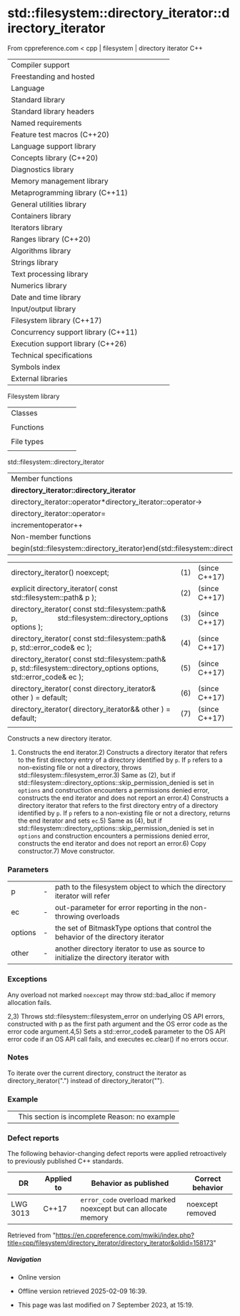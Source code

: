 # std::filesystem::directory_iterator::directory_iterator

From cppreference.com
< cpp‎ | filesystem‎ | directory iterator
C++

|  |  |  |  |  |
| --- | --- | --- | --- | --- |
| Compiler support | | | | |
| Freestanding and hosted | | | | |
| Language | | | | |
| Standard library | | | | |
| Standard library headers | | | | |
| Named requirements | | | | |
| Feature test macros (C++20) | | | | |
| Language support library | | | | |
| Concepts library (C++20) | | | | |
| Diagnostics library | | | | |
| Memory management library | | | | |
| Metaprogramming library (C++11) | | | | |
| General utilities library | | | | |
| Containers library | | | | |
| Iterators library | | | | |
| Ranges library (C++20) | | | | |
| Algorithms library | | | | |
| Strings library | | | | |
| Text processing library | | | | |
| Numerics library | | | | |
| Date and time library | | | | |
| Input/output library | | | | |
| Filesystem library (C++17) | | | | |
| Concurrency support library (C++11) | | | | |
| Execution support library (C++26) | | | | |
| Technical specifications | | | | |
| Symbols index | | | | |
| External libraries | | | | |

Filesystem library

|  |  |  |  |  |
| --- | --- | --- | --- | --- |
| Classes | | | | |
| |  |  |  |  |  | | --- | --- | --- | --- | --- | | filesystem::path | | | | | | filesystem::filesystem_error | | | | | | filesystem::directory_entry | | | | | | filesystem::directory_iterator | | | | | | filesystem::recursive_directory_iterator | | | | | | filesystem::file_status | | | | | | filesystem::space_info | | | | | | |  |  |  |  |  | | --- | --- | --- | --- | --- | | filesystem::file_type | | | | | | filesystem::file_time_type | | | | | | filesystem::perms | | | | | | filesystem::perm_options | | | | | | filesystem::copy_options | | | | | | filesystem::directory_options | | | | | |
| Functions | | | | |
| |  |  |  |  |  | | --- | --- | --- | --- | --- | | filesystem::absolute | | | | | | filesystem::canonicalfilesystem::weakly_canonical | | | | | | filesystem::relativefilesystem::proximate | | | | | | filesystem::copy | | | | | | filesystem::copy_file | | | | | | filesystem::copy_symlink | | | | | | filesystem::create_directory filesystem::create_directories | | | | | | filesystem::create_hard_link | | | | | | filesystem::create_symlink filesystem::create_directory_symlink | | | | | | filesystem::current_path | | | | | | filesystem::temp_directory_path | | | | | | |  |  |  |  |  | | --- | --- | --- | --- | --- | | filesystem::exists | | | | | | filesystem::equivalent | | | | | | filesystem::file_size | | | | | | filesystem::hard_link_count | | | | | | filesystem::last_write_time | | | | | | filesystem::permissions | | | | | | filesystem::read_symlink | | | | | | filesystem::remove filesystem::remove_all | | | | | | filesystem::rename | | | | | | filesystem::resize_file | | | | | | filesystem::space | | | | | | filesystem::status filesystem::symlink_status | | | | | |
| File types | | | | |
| |  |  |  |  |  | | --- | --- | --- | --- | --- | | filesystem::is_block_file | | | | | | filesystem::is_character_file | | | | | | filesystem::is_directory | | | | | | filesystem::is_empty | | | | | | filesystem::status_known | | | | | | |  |  |  |  |  | | --- | --- | --- | --- | --- | | filesystem::is_fifo | | | | | | filesystem::is_other | | | | | | filesystem::is_regular_file | | | | | | filesystem::is_socket | | | | | | filesystem::is_symlink | | | | | |

std::filesystem::directory_iterator

|  |  |  |  |  |
| --- | --- | --- | --- | --- |
| Member functions | | | | |
| ****directory_iterator::directory_iterator**** | | | | |
| directory_iterator::operator\*directory_iterator::operator-> | | | | |
| directory_iterator::operator= | | | | |
| incrementoperator++ | | | | |
| Non-member functions | | | | |
| begin(std::filesystem::directory_iterator)end(std::filesystem::directory_iterator) | | | | |

|  |  |  |
| --- | --- | --- |
| directory_iterator() noexcept; | (1) | (since C++17) |
| explicit directory_iterator( const std::filesystem::path& p ); | (2) | (since C++17) |
| directory_iterator( const std::filesystem::path& p,                      std::filesystem::directory_options options ); | (3) | (since C++17) |
| directory_iterator( const std::filesystem::path& p, std::error_code& ec ); | (4) | (since C++17) |
| directory_iterator( const std::filesystem::path& p,  std::filesystem::directory_options options, std::error_code& ec ); | (5) | (since C++17) |
| directory_iterator( const directory_iterator& other ) = default; | (6) | (since C++17) |
| directory_iterator( directory_iterator&& other ) = default; | (7) | (since C++17) |
|  |  |  |

Constructs a new directory iterator.

1) Constructs the end iterator.2) Constructs a directory iterator that refers to the first directory entry of a directory identified by `p`. If `p` refers to a non-existing file or not a directory, throws std::filesystem::filesystem_error.3) Same as (2), but if std::filesystem::directory_options::skip_permission_denied is set in `options` and construction encounters a permissions denied error, constructs the end iterator and does not report an error.4) Constructs a directory iterator that refers to the first directory entry of a directory identified by `p`. If `p` refers to a non-existing file or not a directory, returns the end iterator and sets `ec`.5) Same as (4), but if std::filesystem::directory_options::skip_permission_denied is set in `options` and construction encounters a permissions denied error, constructs the end iterator and does not report an error.6) Copy constructor.7) Move constructor.

### Parameters

|  |  |  |
| --- | --- | --- |
| p | - | path to the filesystem object to which the directory iterator will refer |
| ec | - | out-parameter for error reporting in the non-throwing overloads |
| options | - | the set of BitmaskType options that control the behavior of the directory iterator |
| other | - | another directory iterator to use as source to initialize the directory iterator with |

### Exceptions

Any overload not marked `noexcept` may throw std::bad_alloc if memory allocation fails.

2,3) Throws std::filesystem::filesystem_error on underlying OS API errors, constructed with p as the first path argument and the OS error code as the error code argument.4,5) Sets a std::error_code& parameter to the OS API error code if an OS API call fails, and executes ec.clear() if no errors occur.

### Notes

To iterate over the current directory, construct the iterator as directory_iterator(".") instead of directory_iterator("").

### Example

|  |  |
| --- | --- |
|  | This section is incomplete Reason: no example |

### Defect reports

The following behavior-changing defect reports were applied retroactively to previously published C++ standards.

| DR | Applied to | Behavior as published | Correct behavior |
| --- | --- | --- | --- |
| LWG 3013 | C++17 | `error_code` overload marked noexcept but can allocate memory | noexcept removed |

Retrieved from "<https://en.cppreference.com/mwiki/index.php?title=cpp/filesystem/directory_iterator/directory_iterator&oldid=158173>"

##### Navigation

- Online version
- Offline version retrieved 2025-02-09 16:39.

- This page was last modified on 7 September 2023, at 15:19.